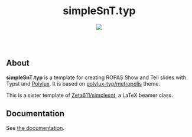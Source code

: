 <div align="center">
  <h1> simpleSnT.typ </h1>
  <p align="center">
    <img src="https://img.shields.io/badge/typst-4D9BAB?style=for-the-badge&logo=typst&logoColor=white"/>
  </p>
</div>
<br></br>


## About

**simpleSnT.typ** is a template for creating ROPAS Show and Tell slides with Typst and [Polylux](https://github.com/polylux-typ/polylux).
It is based on [polylux-typ/metropolis](https://github.com/polylux-typ/metropolis) theme.

This is a sister template of [Zeta611/simplesnt](https://github.com/Zeta611/simplesnt), a LaTeX beamer class.


## Documentation

See [the documentation](https://github.com/iamparkj/simplesnt.typ/blob/main/simplesnt-doc.pdf).
